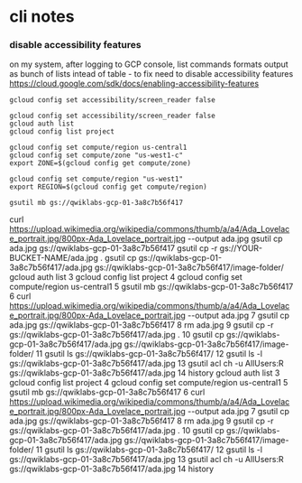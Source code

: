 # cli notes

### disable accessibility features

on my system, after logging to GCP console, list commands formats output as bunch of lists intead of table - to fix need to disable accessibility features <https://cloud.google.com/sdk/docs/enabling-accessibility-features>

`gcloud config set accessibility/screen_reader false`



```
gcloud config set accessibility/screen_reader false
gcloud auth list
gcloud config list project
```
```
gcloud config set compute/region us-central1
gcloud config set compute/zone "us-west1-c"
export ZONE=$(gcloud config get compute/zone)

gcloud config set compute/region "us-west1"
export REGION=$(gcloud config get compute/region)
```
```
gsutil mb gs://qwiklabs-gcp-01-3a8c7b56f417
```
curl https://upload.wikimedia.org/wikipedia/commons/thumb/a/a4/Ada_Lovelace_portrait.jpg/800px-Ada_Lovelace_portrait.jpg --output ada.jpg
gsutil cp ada.jpg gs://qwiklabs-gcp-01-3a8c7b56f417
gsutil cp -r gs://YOUR-BUCKET-NAME/ada.jpg .
gsutil cp gs://qwiklabs-gcp-01-3a8c7b56f417/ada.jpg gs://qwiklabs-gcp-01-3a8c7b56f417/image-folder/
gcloud auth list
    3  gcloud config list project
    4  gcloud config set compute/region us-central1
    5  gsutil mb gs://qwiklabs-gcp-01-3a8c7b56f417
    6  curl https://upload.wikimedia.org/wikipedia/commons/thumb/a/a4/Ada_Lovelace_portrait.jpg/800px-Ada_Lovelace_portrait.jpg --output ada.jpg
    7  gsutil cp ada.jpg gs://qwiklabs-gcp-01-3a8c7b56f417
    8  rm ada.jpg
    9  gsutil cp -r gs://qwiklabs-gcp-01-3a8c7b56f417/ada.jpg .
   10  gsutil cp gs://qwiklabs-gcp-01-3a8c7b56f417/ada.jpg gs://qwiklabs-gcp-01-3a8c7b56f417/image-folder/
   11  gsutil ls gs://qwiklabs-gcp-01-3a8c7b56f417/
   12  gsutil ls -l gs://qwiklabs-gcp-01-3a8c7b56f417/ada.jpg
   13  gsutil acl ch -u AllUsers:R gs://qwiklabs-gcp-01-3a8c7b56f417/ada.jpg
   14  history
gcloud auth list
    3  gcloud config list project
    4  gcloud config set compute/region us-central1
    5  gsutil mb gs://qwiklabs-gcp-01-3a8c7b56f417
    6  curl https://upload.wikimedia.org/wikipedia/commons/thumb/a/a4/Ada_Lovelace_portrait.jpg/800px-Ada_Lovelace_portrait.jpg --output ada.jpg
    7  gsutil cp ada.jpg gs://qwiklabs-gcp-01-3a8c7b56f417
    8  rm ada.jpg
    9  gsutil cp -r gs://qwiklabs-gcp-01-3a8c7b56f417/ada.jpg .
   10  gsutil cp gs://qwiklabs-gcp-01-3a8c7b56f417/ada.jpg gs://qwiklabs-gcp-01-3a8c7b56f417/image-folder/
   11  gsutil ls gs://qwiklabs-gcp-01-3a8c7b56f417/
   12  gsutil ls -l gs://qwiklabs-gcp-01-3a8c7b56f417/ada.jpg
   13  gsutil acl ch -u AllUsers:R gs://qwiklabs-gcp-01-3a8c7b56f417/ada.jpg
   14  history
